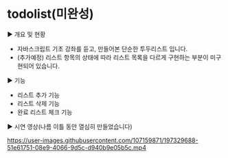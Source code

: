 # todolist(미완성)

▶ 개요 및 현황
- 자바스크립트 기초 강좌를 듣고, 만들어본 단순한 투두리스트 입니다.
- (추가예정) 리스트 항목의 상태에 따라 리스트 목록을 다르게 구현하는 부분이 미구현되어 있습니다.


▶ 기능
- 리스트 추가 기능
- 리스트 삭제 기능
- 완료 리스트 체크 기능


▶ 시연 영상(나름 이틀 동안 열심히 만들었습니다)

https://user-images.githubusercontent.com/107159871/197329688-51e61751-08e9-4066-9d5c-d940b9e05b5c.mp4

